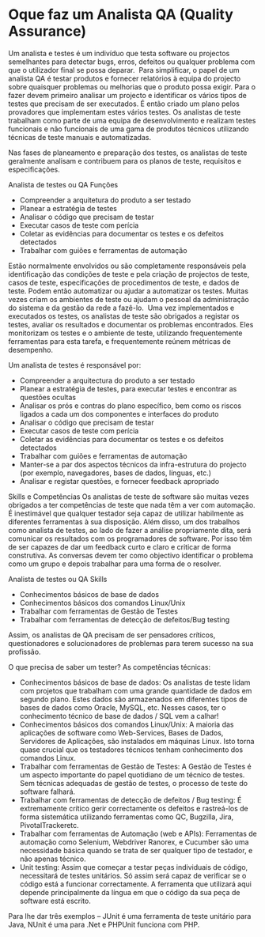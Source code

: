 # Oque faz um Analista QA (Quality Assurance)

Um analista e testes é um indivíduo que testa software ou projectos semelhantes para detectar bugs, erros, defeitos ou qualquer problema com que o utilizador final se possa deparar. 
Para simplificar, o papel de um analista QA é testar produtos e fornecer relatórios à equipa do projecto sobre quaisquer problemas ou melhorias que o produto possa exigir.
Para o fazer devem primeiro analisar um projecto e identificar os vários tipos de testes que precisam de ser executados. É então criado um plano pelos provadores que implementam estes vários testes.
Os analistas de teste trabalham como parte de uma equipa de desenvolvimento e realizam testes funcionais e não funcionais de uma gama de produtos técnicos utilizando técnicas de teste manuais e automatizadas.


Nas fases de planeamento e preparação dos testes, os analistas de teste geralmente analisam e contribuem para os planos de teste, requisitos e especificações.

Analista de testes ou QA
Funções
* Compreender a arquitetura do produto a ser testado
* Planear a estratégia de testes
* Analisar o código que precisam de testar
* Executar casos de teste com perícia
* Coletar as evidências para documentar os testes e os defeitos detectados
* Trabalhar com guiões e ferramentas de automação


Estão normalmente envolvidos ou são completamente responsáveis pela identificação das condições de teste e pela criação de projectos de teste, casos de teste, especificações de procedimentos de teste, e dados de teste.
Podem então automatizar ou ajudar a automatizar os testes. Muitas vezes criam os ambientes de teste ou ajudam o pessoal da administração do sistema e da gestão da rede a fazê-lo. 
Uma vez implementados e executados os testes, os analistas de teste são obrigados a registar os testes, avaliar os resultados e documentar os problemas encontrados.
Eles monitorizam os testes e o ambiente de teste, utilizando frequentemente ferramentas para esta tarefa, e frequentemente reúnem métricas de desempenho.

Um analista de testes é responsável por: 
* Compreender a arquitectura do produto a ser testado
* Planear a estratégia de testes, para executar testes e encontrar as questões ocultas
* Analisar os prós e contras do plano específico, bem como os riscos ligados a cada um dos componentes e interfaces do produto
* Analisar o código que precisam de testar
* Executar casos de teste com perícia
* Coletar as evidências para documentar os testes e os defeitos detectados
* Trabalhar com guiões e ferramentas de automação
* Manter-se a par dos aspectos técnicos da infra-estrutura do projecto (por exemplo, navegadores, bases de dados, línguas, etc.)
* Analisar e registar questões, e fornecer feedback apropriado


Skills e Competências
Os analistas de teste de software são muitas vezes obrigados a ter competências de teste que nada têm a ver com automação. É inestimável que qualquer testador seja capaz de utilizar habilmente as diferentes ferramentas à sua disposição.
Além disso, um dos trabalhos como analista de testes, ao lado de fazer a análise propriamente dita, será comunicar os resultados com os programadores de software. Por isso têm de ser capazes de dar um feedback curto e claro e criticar de forma construtiva.
As conversas devem ter como objectivo identificar o problema como um grupo e depois trabalhar para uma forma de o resolver.

Analista de testes ou QA
Skills
* Conhecimentos básicos de base de dados
* Conhecimentos básicos dos comandos Linux/Unix
* Trabalhar com ferramentas de Gestão de Testes
* Trabalhar com ferramentas de detecção de defeitos/Bug testing


Assim, os analistas de QA precisam de ser pensadores críticos, questionadores e solucionadores de problemas para terem sucesso na sua profissão.

O que precisa de saber um tester? As competências técnicas:

* Conhecimentos básicos de base de dados: Os analistas de teste lidam com projetos que trabalham com uma grande quantidade de dados em segundo plano. Estes dados são armazenados em diferentes tipos de bases de dados como Oracle, MySQL, etc. Nesses casos, ter o conhecimento técnico de base de dados / SQL vem a calhar!
* Conhecimentos básicos dos comandos Linux/Unix: A maioria das aplicações de software como Web-Services, Bases de Dados, Servidores de Aplicações, são instalados em máquinas Linux. Isto torna quase crucial que os testadores técnicos tenham conhecimento dos comandos Linux.
* Trabalhar com ferramentas de Gestão de Testes: A Gestão de Testes é um aspecto importante do papel quotidiano de um técnico de testes. Sem técnicas adequadas de gestão de testes, o processo de teste do software falhará.
* Trabalhar com ferramentas de detecção de defeitos / Bug testing: É extremamente crítico gerir correctamente os defeitos e rastreá-los de forma sistemática utilizando ferramentas como QC, Bugzilla, Jira, PivotalTrackeretc.
* Trabalhar com ferramentas de Automação (web e APIs): Ferramentas de automação como Selenium, Webdriver Ranorex, e Cucumber são uma necessidade básica quando se trata de ser qualquer tipo de testador, e não apenas técnico.
* Unit testing: Assim que começar a testar peças individuais de código, necessitará de testes unitários. Só assim será capaz de verificar se o código está a funcionar correctamente. A ferramenta que utilizará aqui depende principalmente da língua em que o código da sua peça de software está escrito.

Para lhe dar três exemplos – JUnit é uma ferramenta de teste unitário para Java, NUnit é uma para .Net e PHPUnit funciona com PHP. 
